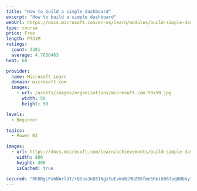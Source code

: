 ```yaml
---
title: "How to build a simple dashboard"
excerpt: "How to build a simple dashboard"
webUrl: https://docs.microsoft.com/en-us/learn/modules/build-simple-dashboard/
type: course
price: Free
length: PT31M
ratings:
  count: 3381
  average: 4.7030463
heat: 60

provider:
  name: Microsoft Learn
  domain: microsoft.com
  images:
    - url: /assets/images/organizations/microsoft.com-50x50.jpg
      width: 50
      height: 50

levels:
  - Beginner

topics:
  - Power BI

images:
  - url: https://docs.microsoft.com/learn/achievements/build-simple-dashboard-social.png
    width: 800
    height: 400
    isCached: true

secured: "RE6NgLPa6NArlaT/+QSaxJnQ51NgztuEvmnBiMUZB5fmeSRoi6867pq8Bbby7gzZ6f73RrqfP2NB9xAPwCv4cKtDgSTXyBe/2qxNpo3NdgNM1rfJkpe2G2idETc8PBl9bZIef1HsIi7AYFNN7/lldI2fF4FJfZYSXJgGhi4E3Hxg04XNqhcCAH0KtTiqghPrZyUJ9lB/wr6+5q14tPjS+Jp0jdYJaLuMwq1llb1hgXFEzS5hmrhJd9XqBtGiLrnr5L9omdJ73Uc7a4TCynzrEPByn92/WFSvrwiaATAcBHFbNvtIvx1hzdEPTX+68uj3ZT8Jez3IHHjuCNPZopc3e5xKiM36wxDN+rzxpnJvoyjPnWBPSk9+tiozS9RMJtMJSYnH5/3S9Wd3PepUsyExfAyusXinLsNtOpa6i9Ijdwo=;/hX2ykhJhQUBueQOkBTjCg=="
---
```


